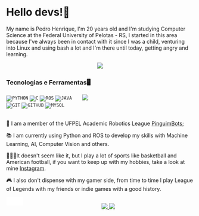 # Hello devs!🖖
My name is Pedro Henrique, I'm 20 years old and I'm studying Computer Science at the Federal University of Pelotas - RS, I started in this area because I've always been in contact with it since I was a child, venturing into Linux and using bash a lot and I'm there until today, getting angry and learning.

<p align="center">
  <img src="https://images.ctfassets.net/l3l0sjr15nav/4o6Nicy6NGYBbNXn2L2SUZ/117e2181d436fdd7a6afa5e1a29860fa/gifs_sao_legais.gif" width="350">
</p>

### Tecnologias e Ferramentas🖥️
<img width="300px" align="right" src="https://user-images.githubusercontent.com/81587883/229560363-1bd75beb-91d4-4cdf-8d8a-48c345628fe5.png">
<code><img width="40px" src="https://cdn.jsdelivr.net/gh/devicons/devicon/icons/python/python-original.svg" title = "PYTHON"/></code>
<code><img width="40px" src="https://cdn.jsdelivr.net/gh/devicons/devicon/icons/c/c-original.svg" title = "C"/></code>
<code><img width="40px" src="https://www.vectorlogo.zone/logos/ros/ros-icon.svg" title = "ROS"/></code>
<code><img width="40px" src="https://cdn.jsdelivr.net/gh/devicons/devicon/icons/java/java-original.svg" title = "JAVA"/></code>
<code><img width="40px" src="https://cdn.jsdelivr.net/gh/devicons/devicon/icons/git/git-original.svg" title = "GIT"/></code>
<code><img width="40px" src="https://cdn.jsdelivr.net/gh/devicons/devicon/icons/github/github-original.svg" title = "GITHUB"/></code>
<code><img width="40px" src="https://cdn.jsdelivr.net/gh/devicons/devicon/icons/mysql/mysql-original.svg" title = "MYSQL"/></code>

</br>
</br>

<div display="inline-block">
 <p align="left">🐧 I am a member of the UFPEL Academic Robotics League <a href="https://www.instagram.com/pinguimbots/">PinguimBots</a>;</p>
 <p align="left">📚 I am currently using Python and ROS to develop my skills with Machine Learning, AI, Computer Vision and others.</p>
 <p align="left">🏃🏾‍♂️It doesn't seem like it, but I play a lot of sports like basketball and American football, if you want to keep up with my hobbies, take a look at mine <a href="https://www.instagram.com/pedrohenli/">Instagram</a>.
 <p align="left">🎮 I also don't dispense with my gamer side, from time to time I play League of Legends with my friends or indie games with a good history.
 </p>
</div>

<a href="https://www.instagram.com/pedrohenli/" target="_blank"><img align="left" alt="Instagram" width="22px" src="https://github.com/Aakarsh-B/trying-repos/blob/master/insta.svg" />
<a href="https://www.linkedin.com/in/pedro-henrique-l-359a4b13b/" target="_blank"><img align="left" alt="LinkedIn" width="22px" src="https://github.com/Aakarsh-B/trying-repos/blob/master/linkedin.svg" />

##
<p align="center">
<a href="https://github.com/pepemesquita">
  <img height="180em" src="https://github-readme-stats-eight-theta.vercel.app/api?username=pepemesquita&show_icons=true&theme=algolia&include_all_commits=true&count_private=true"/>
  <img height="180em" src="https://github-readme-stats-eight-theta.vercel.app/api/top-langs/?username=pepemesquita&layout=compact&langs_count=8&theme=algolia"/>
</a>
</p>
 
